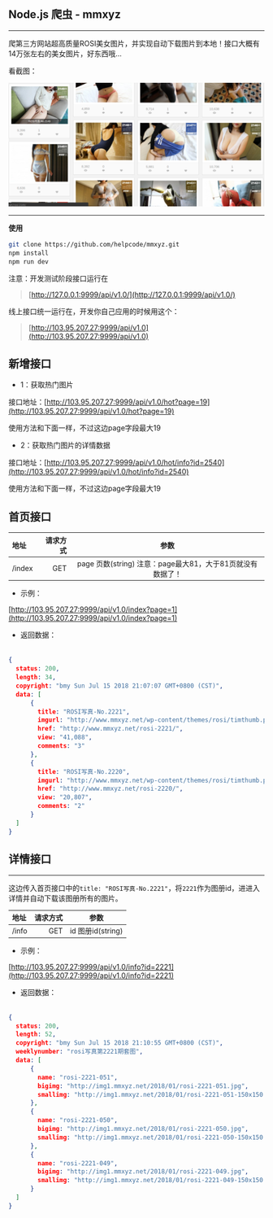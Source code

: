 ## Node.js 爬虫 - mmxyz

---

爬第三方网站超高质量ROSI美女图片，并实现自动下载图片到本地！接口大概有14万张左右的美女图片，好东西哦...

看截图：

![mm.png](mm.png)




---

**使用**

```bash
git clone https://github.com/helpcode/mmxyz.git
npm install
npm run dev
```
注意：开发测试阶段接口运行在

> [http://127.0.0.1:9999/api/v1.0/](http://127.0.0.1:9999/api/v1.0/)

线上接口统一运行在，开发你自己应用的时候用这个：

> [http://103.95.207.27:9999/api/v1.0](http://103.95.207.27:9999/api/v1.0)


## 新增接口

- 1：获取热门图片

接口地址：[http://103.95.207.27:9999/api/v1.0/hot?page=19](http://103.95.207.27:9999/api/v1.0/hot?page=19)

使用方法和下面一样，不过这边page字段最大19

- 2：获取热门图片的详情数据

接口地址：[http://103.95.207.27:9999/api/v1.0/hot/info?id=2540](http://103.95.207.27:9999/api/v1.0/hot/info?id=2540)

使用方法和下面一样，不过这边page字段最大19

## 首页接口


| 地址 | 请求方式 | 参数 |
| :------| ------: | :------: |
| /index | GET | page 页数(string) 注意：page最大81，大于81页就没有数据了！ |

- 示例：

[http://103.95.207.27:9999/api/v1.0/index?page=1](http://103.95.207.27:9999/api/v1.0/index?page=1)

- 返回数据：

```json

{
  status: 200,
  length: 34,
  copyright: "bmy Sun Jul 15 2018 21:07:07 GMT+0800 (CST)",
  data: [
      {
        title: "ROSI写真-No.2221",
        imgurl: "http://www.mmxyz.net/wp-content/themes/rosi/timthumb.php?src=http://img1.mmxyz.net/2018/01/d5-300x199.jpg&w=265&zc=1",
        href: "http://www.mmxyz.net/rosi-2221/",
        view: "41,088",
        comments: "3"
      },
      {
        title: "ROSI写真-No.2220",
        imgurl: "http://www.mmxyz.net/wp-content/themes/rosi/timthumb.php?src=http://img1.mmxyz.net/2018/01/d4-300x199.jpg&w=265&zc=1",
        href: "http://www.mmxyz.net/rosi-2220/",
        view: "20,807",
        comments: "2"
      }
  ]
}
```

## 详情接口

---

这边传入首页接口中的`title: "ROSI写真-No.2221"`，将`2221`作为图册id，进进入详情并自动下载该图册所有的图片。


| 地址 | 请求方式 | 参数 |
| :------| ------: | :------: |
| /info | GET | id 图册id(string) |

- 示例：

[http://103.95.207.27:9999/api/v1.0/info?id=2221](http://103.95.207.27:9999/api/v1.0/info?id=2221)

- 返回数据：

```json

{
  status: 200,
  length: 52,
  copyright: "bmy Sun Jul 15 2018 21:10:55 GMT+0800 (CST)",
  weeklynumber: "rosi写真第2221期套图",
  data: [
      {
        name: "rosi-2221-051",
        bigimg: "http://img1.mmxyz.net/2018/01/rosi-2221-051.jpg",
        smallimg: "http://img1.mmxyz.net/2018/01/rosi-2221-051-150x150.jpg"
      },
      {
        name: "rosi-2221-050",
        bigimg: "http://img1.mmxyz.net/2018/01/rosi-2221-050.jpg",
        smallimg: "http://img1.mmxyz.net/2018/01/rosi-2221-050-150x150.jpg"
      },
      {
        name: "rosi-2221-049",
        bigimg: "http://img1.mmxyz.net/2018/01/rosi-2221-049.jpg",
        smallimg: "http://img1.mmxyz.net/2018/01/rosi-2221-049-150x150.jpg"
      }
  ]
}
```
